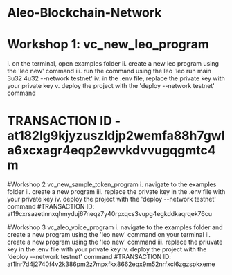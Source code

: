 # Aleo-Blockchain-Network
# Workshop 1: vc_new_leo_program
i. on the terminal, open examples folder
ii. create a new leo program using the 'leo new' command
iii. run the command using the leo 'leo run main 3u32 4u32 --network testnet'
iv. in the .env file, replace the private key with your private key
v. deploy the project with the 'deploy --network testnet' command
# TRANSACTION ID - at182lg9kjyzuszldjp2wemfa88h7gwla6xcxagr4eqp2ewvkdvvugqgmtc4m

#Workshop 2 vc_new_sample_token_program
i. navigate to the examples folder
ii. create a new program
iii. replace the private key in the .env file with your private key
iv. deploy the project with the 'deploy --network testnet' command
#TRANSACTION ID: at19cxrsazetlnnxqhmyduj67neqz7y40rpxqcs3vupg4egkddkaqrqek76cu

#Workshop 3 vc_aleo_voice_program
i. navigate to the examples folder and create a new program using the 'leo new' command on your terminal
ii. create a new program using the 'leo new' command
iii. replace the priuvate key in the .env file with your private key
iv. deploy the project with the 'deploy --network testnet' command 
#TRANSACTION ID: at1lnr7d4j2740f4v2k386pm2z7mpxfkx8662eqx9m52nrfxcl6zgzspkxeme
